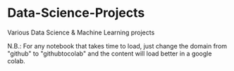 # Data-Science-Projects
Various Data Science &amp; Machine Learning projects

N.B.: For any notebook that takes time to load, just change the domain from "github" to "githubtocolab" and the content will load better in a google colab.
